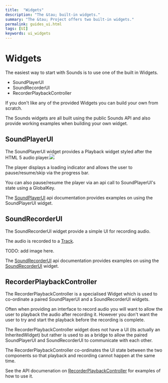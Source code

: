 ```yaml
---
title:  "Widgets"
description: "The &tau; built-in widgets."
summary: "The &tau; Project offers two built-in widgets."
permalink: guides_ui.html
tags: [UI]
keywords: ui_widgets
---
```

# Widgets

The easiest way to start with Sounds is to use one of the built in Widgets.

* SoundPlayerUI
* SoundRecorderUI
* RecorderPlaybackController

If you don't like any of the provided Widgets you can build your own from scratch.

The Sounds widgets are all built using the public Sounds API and also provide working examples when building your own widget.

## SoundPlayerUI

The SoundPlayerUI widget provides a Playback widget styled after the HTML 5 audio player.![](https://raw.githubusercontent.com/bsutton/sounds/master/images/SoundPlayerUI.png)

The player displays a loading indicator and allows the user to pause/resume/skip via the progress bar.

You can also pause/resume the player via an api call to SoundPlayerUI's state using a GlobalKey.

The [SoundPlayerUI](https://github.com/canardoux/tau/tree/e09bcd3935cdb61ae166e1ad562b7a20512c884d/doc/api/soundplayerui.md) api documentation provides examples on using the SoundPlayerUI widget.

## SoundRecorderUI

The SoundRecorderUI widget provide a simple UI for recording audio.

The audio is recorded to a [Track](https://github.com/canardoux/tau/tree/e09bcd3935cdb61ae166e1ad562b7a20512c884d/doc/api/track.md).

TODO: add image here.

The [SoundRecorderUI](https://github.com/canardoux/tau/tree/e09bcd3935cdb61ae166e1ad562b7a20512c884d/doc/api/soundrecorderui.md) api documentation provides examples on using the [SoundRecorderUI](https://github.com/Canardoux/tau/tree/e09bcd3935cdb61ae166e1ad562b7a20512c884d/doc/api/soundrecorderui.md) widget.

## RecorderPlaybackController

The RecorderPlaybackController is a specialised Widget which is used to co-ordinate a paired SoundPlayerUI and a SoundRecorderUI widgets.

Often when providing an interface to record audio you will want to allow the user to playback the audio after recording it. However you don't want the user to try and start the playback before the recording is complete.

The RecorderPlaybackController widget does not have a UI \(its actually an InheritedWidget\) but rather is used to as a bridge to allow the paired SoundPlayerUI and SoundRecorderUI to communicate with each other.

The RecorderPlaybackController co-ordinates the UI state between the two components so that playback and recording cannot happen at the same time.

See the API documenation on [RecorderPlaybackController](https://github.com/canardoux/tau/tree/e09bcd3935cdb61ae166e1ad562b7a20512c884d/doc/api/recorderplaybackcontroller.md) for examples of how to use it.

